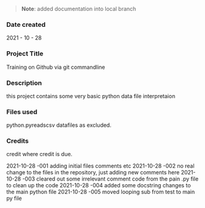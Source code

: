 >**Note**: added documentation into local branch

### Date created
2021 - 10 - 28
### Project Title
Training on Github via git commandline
### Description
this project contains some very basic python data file interpretaion
### Files used
python.pyreadscsv datafiles as excluded.
### Credits
credit where credit is due.

2021-10-28 -001 adding initial files comments etc
2021-10-28 -002 no real change to the files in the repository, just adding new comments here
2021-10-28 -003 cleared out some irrelevant comment code from the pain .py file to clean up the code
2021-10-28 -004 added some docstring changes to the main python file
2021-10-28 -005 moved looping sub from test to main py file
